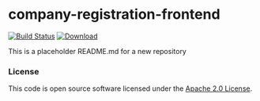 
# company-registration-frontend

[![Build Status](https://travis-ci.org/hmrc/company-registration-frontend.svg?branch=master)](https://travis-ci.org/hmrc/company-registration-frontend) [ ![Download](https://api.bintray.com/packages/hmrc/releases/company-registration-frontend/images/download.svg) ](https://bintray.com/hmrc/releases/company-registration-frontend/_latestVersion)

This is a placeholder README.md for a new repository

### License

This code is open source software licensed under the [Apache 2.0 License]("http://www.apache.org/licenses/LICENSE-2.0.html").
    